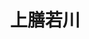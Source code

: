 ---
title: "上膳若川"
description: "上膳若川"
layout: shop
keywords:
  - 美食競賽
  - 台灣美食
  - 美食精選
datePublished: "2025-06-30"
dateModified: "2025-07-02"
city: "台北市"
district: "大安區"
address: "台北市大安區濟南路三段59-1號一樓"
phone: "0227525101"
geo: "25.040304716111656, 121.53669341616146"
google_map: "https://maps.app.goo.gl/QKQV1qp7MF8g6HjP7"
footinder: "https://footinder.com.tw/%E5%8F%B0%E5%8C%97%E5%B8%82%E5%A4%A7%E5%AE%89%E5%8D%80/133637/"
official: "https://www.facebook.com/tastychuan?mibextid=LQQJ4d"
award:
  - name: "500盤"
    year: "2024"
    entries:
      - dishes:
          - "鹽焗雞"
          - "黃金皮蛋"
          - "藤香酸湯肥牛魚"

---